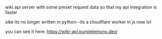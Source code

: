 
wiki api server with some preset request data so that my api integration is faster

sike its no longer written in python--its a cloudflare worker in js now lol

you can see it here: https://wiki-api.purplelemons.dev/
